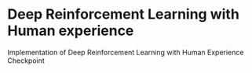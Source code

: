 # Deep Reinforcement Learning with Human experience

Implementation of Deep Reinforcement Learning with Human  Experience Checkpoint

